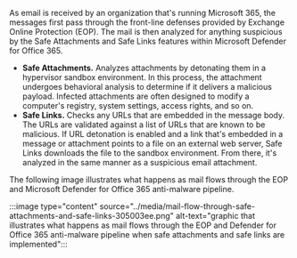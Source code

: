 As email is received by an organization that's running Microsoft 365, the messages first pass through the front-line defenses provided by Exchange Online Protection (EOP). The mail is then analyzed for anything suspicious by the Safe Attachments and Safe Links features within Microsoft Defender for Office 365.

 -  **Safe Attachments.** Analyzes attachments by detonating them in a hypervisor sandbox environment. In this process, the attachment undergoes behavioral analysis to determine if it delivers a malicious payload. Infected attachments are often designed to modify a computer's registry, system settings, access rights, and so on.
 -  **Safe Links.** Checks any URLs that are embedded in the message body. The URLs are validated against a list of URLs that are known to be malicious. If URL detonation is enabled and a link that's embedded in a message or attachment points to a file on an external web server, Safe Links downloads the file to the sandbox environment. From there, it's analyzed in the same manner as a suspicious email attachment.

The following image illustrates what happens as mail flows through the EOP and Microsoft Defender for Office 365 anti-malware pipeline.

:::image type="content" source="../media/mail-flow-through-safe-attachments-and-safe-links-305003ee.png" alt-text="graphic that illustrates what happens as mail flows through the EOP and Defender for Office 365 anti-malware pipeline when safe attachments and safe links are implemented":::
